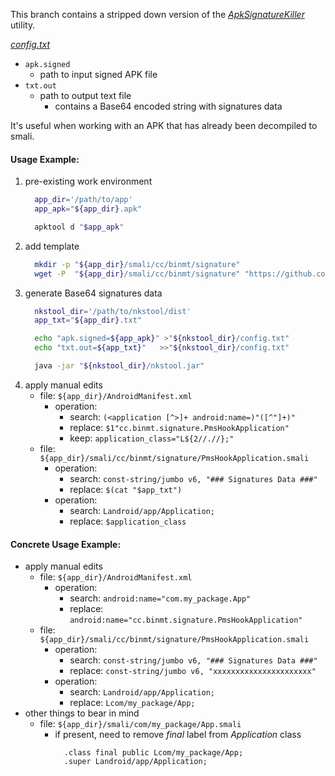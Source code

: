 This branch contains a stripped down version of the [_ApkSignatureKiller_](https://github.com/L-JINBIN/ApkSignatureKiller) utility.

[_config.txt_](https://github.com/warren-bank/fork-java-ApkSignatureKiller/blob/output-signatures-data/dist/config.txt)
* `apk.signed`
  - path to input signed APK file
* `txt.out`
  - path to output text file
    * contains a Base64 encoded string with signatures data

It's useful when working with an APK that has already been decompiled to smali.

#### Usage Example:

1. pre-existing work environment
   ```bash
     app_dir='/path/to/app'
     app_apk="${app_dir}.apk"

     apktool d "$app_apk"
   ```
2. add template
   ```bash
     mkdir -p "${app_dir}/smali/cc/binmt/signature"
     wget -P  "${app_dir}/smali/cc/binmt/signature" "https://github.com/warren-bank/fork-java-ApkSignatureKiller/raw/master/src/cc/binmt/signature/PmsHookApplication.smali"
   ```
3. generate Base64 signatures data
   ```bash
     nkstool_dir='/path/to/nkstool/dist'
     app_txt="${app_dir}.txt"

     echo "apk.signed=${app_apk}" >"${nkstool_dir}/config.txt"
     echo "txt.out=${app_txt}"   >>"${nkstool_dir}/config.txt"

     java -jar "${nkstool_dir}/nkstool.jar"
   ```
4. apply manual edits
   - file: `${app_dir}/AndroidManifest.xml`
     * operation:
       - search: `(<application [^>]+ android:name=)"([^"]+)"`
       - replace: `$1"cc.binmt.signature.PmsHookApplication"`
       - keep: `application_class="L${2//.//};"`
   - file: `${app_dir}/smali/cc/binmt/signature/PmsHookApplication.smali`
     * operation:
       - search: `const-string/jumbo v6, "### Signatures Data ###"`
       - replace: `$(cat "$app_txt")`
     * operation:
       - search: `Landroid/app/Application;`
       - replace: `$application_class`

#### Concrete Usage Example:

* apply manual edits
  - file: `${app_dir}/AndroidManifest.xml`
    * operation:
      - search: `android:name="com.my_package.App"`
      - replace: `android:name="cc.binmt.signature.PmsHookApplication"`
  - file: `${app_dir}/smali/cc/binmt/signature/PmsHookApplication.smali`
    * operation:
      - search: `const-string/jumbo v6, "### Signatures Data ###"`
      - replace: `const-string/jumbo v6, "xxxxxxxxxxxxxxxxxxxxxx"`
    * operation:
      - search: `Landroid/app/Application;`
      - replace: `Lcom/my_package/App;`
* other things to bear in mind
  - file: `${app_dir}/smali/com/my_package/App.smali`
    * if present, need to remove _final_ label from _Application_ class
      ```text
        .class final public Lcom/my_package/App;
        .super Landroid/app/Application;
      ```
